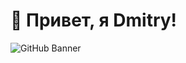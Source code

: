 # 👋 Привет, я Dmitry!
![GitHub Banner]([https://your-banner-url.com](https://media.giphy.com/media/v1.Y2lkPTc5MGI3NjExanhwOTZueTIxNWp1b2lyajV4Y3UwNGI2Nm52cG5kOXc3OGpjbmFtaCZlcD12MV9naWZzX3NlYXJjaCZjdD1n/L8K62iTDkzGX6/giphy.gif))

<!-- ## 🚀 О себе -->
<!-- - 🔭 Работаю с: **Node.js, API, Backend** -->
<!-- - 💡 Интересуюсь: **автоматизацией, интеграциями API, разработкой бэкенда** -->
<!-- - 📫 Как связаться: [Telegram](https://t.me/yourusername) | [Email](mailto:your@email.com) -->

<!-- ## 🛠 Стек технологий -->
<!-- ![Node.js](https://img.shields.io/badge/Node.js-339933?style=for-the-badge&logo=nodedotjs&logoColor=white) -->
<!-- ![Express.js](https://img.shields.io/badge/Express.js-000000?style=for-the-badge&logo=express&logoColor=white) -->
<!-- ![MongoDB](https://img.shields.io/badge/MongoDB-47A248?style=for-the-badge&logo=mongodb&logoColor=white) -->
<!-- ![PostgreSQL](https://img.shields.io/badge/PostgreSQL-336791?style=for-the-badge&logo=postgresql&logoColor=white) -->
<!-- ![JavaScript](https://img.shields.io/badge/JavaScript-F7DF1E?style=for-the-badge&logo=javascript&logoColor=black) -->
<!-- ![TypeScript](https://img.shields.io/badge/TypeScript-3178C6?style=for-the-badge&logo=typescript&logoColor=white) -->

<!-- ## 📊 GitHub Статистика -->
<!-- ![GitHub Stats](https://github-readme-stats.vercel.app/api?username=yourusername&show_icons=true&theme=dark) -->

<!-- ![Top Langs](https://github-readme-stats.vercel.app/api/top-langs/?username=yourusername&layout=compact&theme=dark) -->

<!-- ## ✨ Анимации и динамика -->
<!-- ![GitHub Streak](https://github-readme-streak-stats.herokuapp.com/?user=yourusername&theme=dark) -->
<!-- ![GitHub Activity Graph](https://github-readme-activity-graph.vercel.app/graph?username=yourusername&theme=github-dark) -->

<!-- ## 🌍 Где меня найти -->
<!-- [![Telegram](https://img.shields.io/badge/Telegram-26A5E4?style=for-the-badge&logo=telegram&logoColor=white)](https://t.me/yourusername) -->
<!-- [![LinkedIn](https://img.shields.io/badge/LinkedIn-0077B5?style=for-the-badge&logo=linkedin&logoColor=white)](https://linkedin.com/in/yourusername) -->

